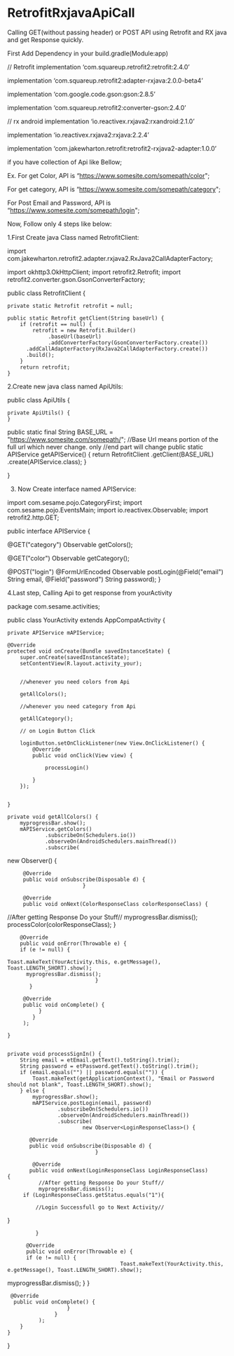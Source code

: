 # RetrofitRxjavaApiCall
Calling GET(without passing header) or POST API using Retrofit and RX java and get Response quickly.

First Add Dependency in your build.gradle(Module:app)
 
 // Retrofit
 implementation ‘com.squareup.retrofit2:retrofit:2.4.0’
 
 implementation ‘com.squareup.retrofit2:adapter-rxjava:2.0.0-beta4’
 
 implementation ‘com.google.code.gson:gson:2.8.5’
 
 implementation ‘com.squareup.retrofit2:converter-gson:2.4.0’

// rx android
 implementation ‘io.reactivex.rxjava2:rxandroid:2.1.0’
 
 implementation ‘io.reactivex.rxjava2:rxjava:2.2.4’
 
 implementation ‘com.jakewharton.retrofit:retrofit2-rxjava2-adapter:1.0.0’

if you have collection of Api like Bellow;
 
Ex. For get Color, API is “https://www.somesite.com/somepath/color";

 For get category, API is “https://www.somesite.com/somepath/category";
 
 For Post Email and Password, API is “https://www.somesite.com/somepath/login";

Now, Follow only 4 steps like below: 
 
1.First Create java Class named RetrofitClient:

import com.jakewharton.retrofit2.adapter.rxjava2.RxJava2CallAdapterFactory;

import okhttp3.OkHttpClient;
import retrofit2.Retrofit;
import retrofit2.converter.gson.GsonConverterFactory;

public class RetrofitClient {

    private static Retrofit retrofit = null;
  
    public static Retrofit getClient(String baseUrl) {
        if (retrofit == null) {
            retrofit = new Retrofit.Builder()
                 .baseUrl(baseUrl)
                 .addConverterFactory(GsonConverterFactory.create())
          .addCallAdapterFactory(RxJava2CallAdapterFactory.create())
          .build();
        }
        return retrofit;
    }
2.Create new java class named ApiUtils:

public class ApiUtils {

    private ApiUtils() {
    }

   public static final String BASE_URL = "https://www.somesite.com/somepath/";
//Base Url means portion of the full url which never change. only //end part will change
    public static APIService getAPIService() {
        return RetrofitClient
                .getClient(BASE_URL)
                .create(APIService.class);
    }

}


3. Now Create interface named APIService:

import com.sesame.pojo.CategoryFirst;
import com.sesame.pojo.EventsMain;
import io.reactivex.Observable;
import retrofit2.http.GET;

public interface APIService {

   @GET("category")
    Observable<CategoryResponseClass> getColors();
 
 @GET("color")
    Observable<ColorResponseClass> getCategory();
 
  @POST("login")
    @FormUrlEncoded
    Observable<LoginResponseClass>
 postLogin(@Field("email") String email,
           @Field("password") String password);
}
 
4.Last step, Calling Api to get response from yourActivity

package com.sesame.activities;

public class YourActivity extends AppCompatActivity {

    private APIService mAPIService;

    @Override
    protected void onCreate(Bundle savedInstanceState) {
        super.onCreate(savedInstanceState);
        setContentView(R.layout.activity_your);


        //whenever you need colors from Api

        getAllColors();

        //whenever you need category from Api

        getAllCategory();

        // on Login Button Click

        loginButton.setOnClickListener(new View.OnClickListener() {
            @Override
            public void onClick(View view) {

                processLogin()

            }
        });


    }

    private void getAllColors() {
        myprogressBar.show();
        mAPIService.getColors()
                .subscribeOn(Schedulers.io())
                .observeOn(AndroidSchedulers.mainThread())
                .subscribe(
new Observer<ColorResponseClass>() {

         @Override
         public void onSubscribe(Disposable d) {
                            }

         @Override
         public void onNext(ColorResponseClass colorResponseClass) {
//After getting Response Do your Stuff//
myprogressBar.dismiss();
                  processColor(colorResponseClass);
}

        @Override
        public void onError(Throwable e) {
        if (e != null) {
                                          Toast.makeText(YourActivity.this, e.getMessage(), Toast.LENGTH_SHORT).show();
          myprogressBar.dismiss();
                                }
           }

         @Override
         public void onComplete() {
              }
            }
         );

    }


    private void processSignIn() {
        String email = etEmail.getText().toString().trim();
        String password = etPassword.getText().toString().trim();
        if (email.equals("") || password.equals("")) {
            Toast.makeText(getApplicationContext(), "Email or Password should not blank", Toast.LENGTH_SHORT).show();
        } else {
            myprogressBar.show();
            mAPIService.postLogin(email, password)
                    .subscribeOn(Schedulers.io())
                    .observeOn(AndroidSchedulers.mainThread())
                    .subscribe(
                            new Observer<LoginResponseClass>() {

           @Override
           public void onSubscribe(Disposable d) {
                                }

            @Override
           public void onNext(LoginResponseClass LoginResponseClass)        {
              //After getting Response Do your Stuff//
              myprogressBar.dismiss();
         if (LoginResponseClass.getStatus.equals("1"){
                                    
             //Login Successfull go to Next Activity//
}

             }

          @Override
          public void onError(Throwable e) {
          if (e != null) {
                                        Toast.makeText(YourActivity.this, e.getMessage(), Toast.LENGTH_SHORT).show();
myprogressBar.dismiss();
          }
       }

     @Override
      public void onComplete() {
                       }
                   }
              );
        }
    }

}
